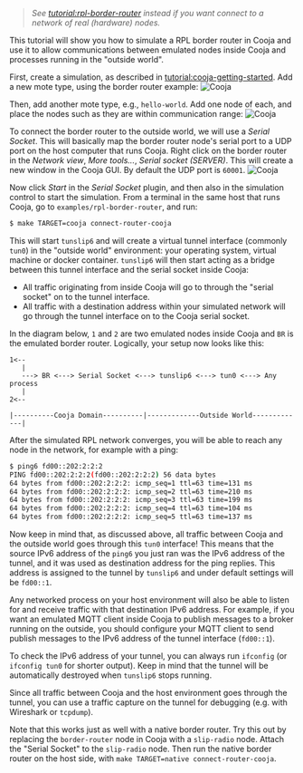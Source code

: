 > _See [tutorial:rpl-border-router] instead if you want connect to a network of real (hardware) nodes._

This tutorial will show you how to simulate a RPL border router in Cooja and use it to allow communications between emulated nodes inside Cooja and processes running in the "outside world".

First, create a simulation, as described in [tutorial:cooja-getting-started].
Add a new mote type, using the border router example:
![Cooja](https://contiki-ng.github.io/images/Cooja-br-1.png)

Then, add another mote type, e.g., `hello-world`.
Add one node of each, and place the nodes such as they are within communication range:
![Cooja](https://contiki-ng.github.io/images/Cooja-br-2.png)

To connect the border router to the outside world, we will use a *Serial Socket*.
This will basically map the border router node's serial port to a UDP port on the host computer that runs Cooja.
Right click on the border router in the *Network view*, *More tools...*, *Serial socket (SERVER)*.
This will create a new window in the Cooja GUI.
By default the UDP port is `60001`.
![Cooja](https://contiki-ng.github.io/images/Cooja-br-3.png)

Now click *Start* in the *Serial Socket* plugin, and then also in the simulation control to start the simulation.
From a terminal in the same host that runs Cooja, go to `examples/rpl-border-router`, and run:
```bash
$ make TARGET=cooja connect-router-cooja 
```

This will start `tunslip6` and will create a virtual tunnel interface (commonly `tun0`) in the "outside world" environment: your operating system, virtual machine or docker container. `tunslip6` will then start acting as a bridge between this tunnel interface and the serial socket inside Cooja:

* All traffic originating from inside Cooja will go to through the "serial socket" on to the tunnel interface.
* All traffic with a destination address within your simulated network will go through the tunnel interface on to the Cooja serial socket.

In the diagram below, `1` and `2` are two emulated nodes inside Cooja and `BR` is the emulated border router. Logically, your setup now looks like this:

```
1<--
   |
   ---> BR <---> Serial Socket <---> tunslip6 <---> tun0 <---> Any process
   |
2<--

|----------Cooja Domain----------|-------------Outside World-------------|
```

After the simulated RPL network converges, you will be able to reach any node in the network, for example with a ping:
```bash
$ ping6 fd00::202:2:2:2
PING fd00::202:2:2:2(fd00::202:2:2:2) 56 data bytes
64 bytes from fd00::202:2:2:2: icmp_seq=1 ttl=63 time=131 ms
64 bytes from fd00::202:2:2:2: icmp_seq=2 ttl=63 time=210 ms
64 bytes from fd00::202:2:2:2: icmp_seq=3 ttl=63 time=199 ms
64 bytes from fd00::202:2:2:2: icmp_seq=4 ttl=63 time=104 ms
64 bytes from fd00::202:2:2:2: icmp_seq=5 ttl=63 time=137 ms
```

Now keep in mind that, as discussed above, all traffic between Cooja and the outside world goes through this `tun0` interface! This means that the source IPv6 address of the `ping6` you just ran was the IPv6 address of the tunnel, and it was used as destination address for the ping replies. This address is assigned to the tunnel by `tunslip6` and under default settings will be `fd00::1`.

Any networked process on your host environment will also be able to listen for and receive traffic with that destination IPv6 address. For example, if you want an emulated MQTT client inside Cooja to publish messages to a broker running on the outside, you should configure your MQTT client to send publish messages to the IPv6 address of the tunnel interface (`fd00::1`).

To check the IPv6 address of your tunnel, you can always run `ifconfig` (or `ifconfig tun0` for shorter output). Keep in mind that the tunnel will be automatically destroyed when `tunslip6` stops running.

Since all traffic between Cooja and the host environment goes through the tunnel, you can use a traffic capture on the tunnel for debugging (e.g. with Wireshark or `tcpdump`).

Note that this works just as well with a native border router.
Try this out by replacing the `border-router` node in Cooja with a `slip-radio` node.
Attach the "Serial Socket" to the `slip-radio` node.
Then run the native border router on the host side, with `make TARGET=native connect-router-cooja`.

[tutorial:cooja-getting-started]: https://github.com/contiki-ng/contiki-ng/wiki/Tutorial:-Running-Contiki%E2%80%90NG-in-Cooja
[tutorial:rpl-border-router]: https://github.com/contiki-ng/contiki-ng/wiki/Tutorial%3A-RPL-border-router